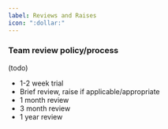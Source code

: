 ```yaml
---
label: Reviews and Raises
icon: ":dollar:"
---
```

### Team review policy/process
(todo)
 - 1-2 week trial
 - Brief review, raise if applicable/appropriate
 - 1 month review
 - 3 month review
 - 1 year review
